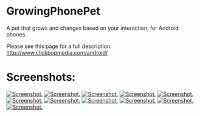 GrowingPhonePet
===============

A pet that grows and changes based on your interaction, for Android phones.

Please see this page for a full description:
http://www.clickpopmedia.com/android/

Screenshots:
===============

[![Screenshot.](https://raw.github.com/lnanek/GrowingPhonePet/master/doc/screenshots/thumb/growing_phone_pet_0.3.0_start.png)](https://raw.github.com/lnanek/GrowingPhonePet/master/doc/screenshots/growing_phone_pet_0.3.0_start.png)
[![Screenshot.](https://raw.github.com/lnanek/GrowingPhonePet/master/doc/screenshots/thumb/growing_phone_pet_0.4.0_crying.gif)](https://raw.github.com/lnanek/GrowingPhonePet/master/doc/screenshots/growing_phone_pet_0.4.0_crying.gif)
[![Screenshot.](https://raw.github.com/lnanek/GrowingPhonePet/master/doc/screenshots/thumb/growing_phone_pet_0.3.0_menu_fun.png)](https://raw.github.com/lnanek/GrowingPhonePet/master/doc/screenshots/growing_phone_pet_0.3.0_menu_fun.png)
[![Screenshot.](https://raw.github.com/lnanek/GrowingPhonePet/master/doc/screenshots/thumb/growing_phone_pet_0.4.0_fun_response_book.png)](https://raw.github.com/lnanek/GrowingPhonePet/master/doc/screenshots/growing_phone_pet_0.4.0_fun_response_book.png)
[![Screenshot.](https://raw.github.com/lnanek/GrowingPhonePet/master/doc/screenshots/thumb/growing_phone_pet_0.4.0_fun_response_gamecontroller.png)](https://raw.github.com/lnanek/GrowingPhonePet/master/doc/screenshots/growing_phone_pet_0.4.0_fun_response_gamecontroller.png)
[![Screenshot.](https://raw.github.com/lnanek/GrowingPhonePet/master/doc/screenshots/thumb/growing_phone_pet_0.4.0_fun_response_instrument.png)](https://raw.github.com/lnanek/GrowingPhonePet/master/doc/screenshots/growing_phone_pet_0.4.0_fun_response_instrument.png)
[![Screenshot.](https://raw.github.com/lnanek/GrowingPhonePet/master/doc/screenshots/thumb/growing_phone_pet_0.4.0_fun_response_weights.png)](https://raw.github.com/lnanek/GrowingPhonePet/master/doc/screenshots/growing_phone_pet_0.4.0_fun_response_weights.png)
[![Screenshot.](https://raw.github.com/lnanek/GrowingPhonePet/master/doc/screenshots/thumb/growing_phone_pet_0.3.0_menu_food.png)](https://raw.github.com/lnanek/GrowingPhonePet/master/doc/screenshots/growing_phone_pet_0.3.0_menu_food.png)
[![Screenshot.](https://raw.github.com/lnanek/GrowingPhonePet/master/doc/screenshots/thumb/growing_phone_pet_0.4.0_food_response.png)](https://raw.github.com/lnanek/GrowingPhonePet/master/doc/screenshots/growing_phone_pet_0.4.0_food_response.png)
[![Screenshot.](https://raw.github.com/lnanek/GrowingPhonePet/master/doc/screenshots/thumb/growing_phone_pet_0.3.2_menu_settings.png)](https://raw.github.com/lnanek/GrowingPhonePet/master/doc/screenshots/growing_phone_pet_0.3.2_menu_settings.png)
[![Screenshot.](https://raw.github.com/lnanek/GrowingPhonePet/master/doc/screenshots/thumb/growing_phone_pet_0.3.0_end.png)](https://raw.github.com/lnanek/GrowingPhonePet/master/doc/screenshots/growing_phone_pet_0.3.0_end.png)